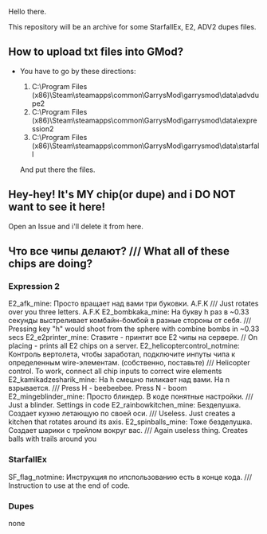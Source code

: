 Hello there.

This repository will be an archive for some StarfallEx, E2, ADV2 dupes files.

## How to upload txt files into GMod?

- You have to go by these directions:
  1. C:\Program Files (x86)\Steam\steamapps\common\GarrysMod\garrysmod\data\advdupe2
  2. C:\Program Files (x86)\Steam\steamapps\common\GarrysMod\garrysmod\data\expression2
  3. C:\Program Files (x86)\Steam\steamapps\common\GarrysMod\garrysmod\data\starfall

  And put there the files.

## Hey-hey! It's MY chip(or dupe) and i DO NOT want to see it here!

Open an Issue and i'll delete it from here.

## Что все чипы делают? /// What all of these chips are doing?

### Expression 2
E2_afk_mine: Просто вращает над вами три буковки. A.F.K /// Just rotates over you three letters. A.F.K
E2_bombkaka_mine: На букву h раз в ~0.33 секунды выстреливает комбайн-бомбой в разные стороны от себя. /// Pressing key "h" would shoot from the sphere with combine bombs in ~0.33 secs 
E2_e2printer_mine: Ставите - принтит все Е2 чипы на сервере. // On placing - prints all E2 chips on a server.
E2_helicoptercontrol_notmine: Контроль вертолета, чтобы заработал, подключите инпуты чипа к определенным wire-элементам. (собственно, поставьте) /// Helicopter control. To work, connect all chip inputs to correct wire elements
E2_kamikadzesharik_mine: На h смешно пиликает над вами. На n взрывается. /// Press H - beebeebee. Press N - boom
E2_mingeblinder_mine: Просто блиндер. В коде понятные настройки. /// Just a blinder. Settings in code
E2_rainbowkitchen_mine: Безделушка. Создает кухню летающую по своей оси. /// Useless. Just creates a kitchen that rotates around its axis.
E2_spinballs_mine: Тоже безделушка. Создает шарики с трейлом вокруг вас. /// Again useless thing. Creates balls with trails around you

### StarfallEx
SF_flag_notmine: Инструкция по ипспользованию есть в конце кода. /// Instruction to use at the end of code.

### Dupes
none
